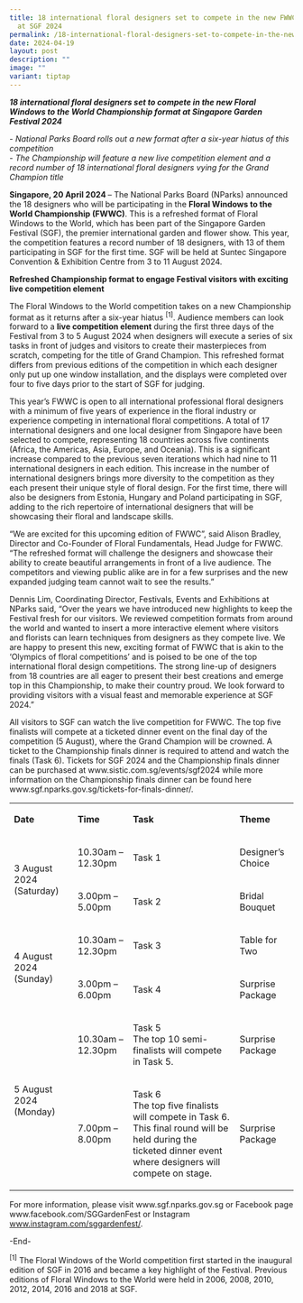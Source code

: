 ```yaml
---
title: 18 international floral designers set to compete in the new FWWC format
  at SGF 2024
permalink: /18-international-floral-designers-set-to-compete-in-the-new-fwwc-format-at-sgf-2024/
date: 2024-04-19
layout: post
description: ""
image: ""
variant: tiptap
---
```

<p><strong><em>18 international floral designers set to compete in the new Floral Windows to the World Championship format at Singapore Garden Festival 2024</em></strong>
</p>
<p>-&nbsp;<em>National Parks Board rolls out a new format after a six-year hiatus of this competition</em> 
<br>-&nbsp;<em>The Championship will feature a new live competition element and a record number of 18 international floral designers vying for the Grand Champion title</em>
</p>
<p><strong>Singapore, 20 April 2024 </strong>– The National Parks Board (NParks)
announced the 18 designers who will be participating in the <strong>Floral Windows to the World Championship (FWWC)</strong>.
This is a refreshed format of Floral Windows to the World, which has been
part of the Singapore Garden Festival (SGF), the premier international
garden and flower show. This year, the competition features a record number
of 18 designers, with 13 of them participating in SGF for the first time.
SGF will be held at Suntec Singapore Convention &amp; Exhibition Centre
from 3 to 11 August 2024.&nbsp;</p>
<p><strong>Refreshed Championship format to engage Festival visitors with exciting live competition element</strong>
</p>
<p>The Floral Windows to the World competition takes on a new Championship
format as it returns after a six-year hiatus <sup>[1]</sup>. Audience members
can look forward to a <strong>live competition element</strong> during the
first three days of the Festival from 3 to 5 August 2024 when designers
will execute a series of six tasks in front of judges and visitors to create
their masterpieces from scratch, competing for the title of Grand Champion.
This refreshed format differs from previous editions of the competition
in which each designer only put up one window installation, and the displays
were completed over four to five days prior to the start of SGF for judging.&nbsp;</p>
<p>This year’s FWWC is open to all international professional floral designers
with a minimum of five years of experience in the floral industry or experience
competing in international floral competitions. A total of 17 international
designers and one local designer from Singapore have been selected to compete,
representing 18 countries across five continents (Africa, the Americas,
Asia, Europe, and Oceania). This is a significant increase compared to
the previous seven iterations which had nine to 11 international designers
in each edition. This increase in the number of international designers
brings more diversity to the competition as they each present their unique
style of floral design. For the first time, there will also be designers
from Estonia, Hungary and Poland participating in SGF, adding to the rich
repertoire of international designers that will be showcasing their floral
and landscape skills.</p>
<p>“We are excited for this upcoming edition of FWWC”, said Alison Bradley,
Director and Co-Founder of Floral Fundamentals, Head Judge for FWWC. “The
refreshed format will challenge the designers and showcase their ability
to create beautiful arrangements in front of a live audience. The competitors
and viewing public alike are in for a few surprises and the new expanded
judging team cannot wait to see the results.”</p>
<p>Dennis Lim, Coordinating Director, Festivals, Events and Exhibitions at
NParks said, “Over the years we have introduced new highlights to keep
the Festival fresh for our visitors. We reviewed competition formats from
around the world and wanted to insert a more interactive element where
visitors and florists can learn techniques from designers as they compete
live. We are happy to present this new, exciting format of FWWC that is
akin to the ‘Olympics of floral competitions’ and is poised to be one of
the top international floral design competitions. The strong line-up of
designers from 18 countries are all eager to present their best creations
and emerge top in this Championship, to make their country proud. We look
forward to providing visitors with a visual feast and memorable experience
at SGF 2024.”&nbsp;</p>
<p>All visitors to SGF can watch the live competition for FWWC. The top five
finalists will compete at a ticketed dinner event on the final day of the
competition (5 August), where the Grand Champion will be crowned. A ticket
to the Championship finals dinner is required to attend and watch the finals
(Task 6). Tickets for SGF 2024 and the Championship finals dinner can be
purchased at <a rel="noopener noreferrer nofollow" target="_blank">www.sistic.com.sg/events/sgf2024</a> while
more information on the Championship finals dinner can be found here
<a rel="noopener noreferrer nofollow" target="_blank">www.sgf.nparks.gov.sg/tickets-for-finals-dinner/</a>.</p>
<p></p>
<table>
<tbody>
<tr>
<td rowspan="1" colspan="1">
<p><strong>Date</strong>
</p>
</td>
<td rowspan="1" colspan="1">
<p><strong>Time</strong>
</p>
</td>
<td rowspan="1" colspan="1">
<p><strong>Task</strong>
</p>
</td>
<td rowspan="1" colspan="1">
<p><strong>Theme</strong>
</p>
</td>
</tr>
<tr>
<td rowspan="2" colspan="1">
<p>3 August 2024 (Saturday)</p>
</td>
<td rowspan="1" colspan="1">
<p>10.30am – 12.30pm</p>
</td>
<td rowspan="1" colspan="1">
<p>Task 1</p>
</td>
<td rowspan="1" colspan="1">
<p>Designer’s Choice</p>
</td>
</tr>
<tr>
<td rowspan="1" colspan="1">
<p>3.00pm – 5.00pm</p>
</td>
<td rowspan="1" colspan="1">
<p>Task 2</p>
</td>
<td rowspan="1" colspan="1">
<p>Bridal Bouquet</p>
</td>
</tr>
<tr>
<td rowspan="2" colspan="1">
<p>4 August 2024 (Sunday)</p>
</td>
<td rowspan="1" colspan="1">
<p>10.30am – 12.30pm</p>
</td>
<td rowspan="1" colspan="1">
<p>Task 3</p>
</td>
<td rowspan="1" colspan="1">
<p>Table for Two</p>
</td>
</tr>
<tr>
<td rowspan="1" colspan="1">
<p>3.00pm – 6.00pm</p>
</td>
<td rowspan="1" colspan="1">
<p>Task 4</p>
</td>
<td rowspan="1" colspan="1">
<p>Surprise Package</p>
</td>
</tr>
<tr>
<td rowspan="2" colspan="1">
<p>5 August 2024 (Monday)</p>
</td>
<td rowspan="1" colspan="1">
<p>10.30am – 12.30pm</p>
</td>
<td rowspan="1" colspan="1">
<p>Task 5
<br>The top 10 semi-finalists will compete in Task 5.</p>
</td>
<td rowspan="1" colspan="1">
<p>Surprise Package</p>
</td>
</tr>
<tr>
<td rowspan="1" colspan="1">
<p>7.00pm – 8.00pm</p>
</td>
<td rowspan="1" colspan="1">
<p>Task 6
<br>The top five finalists will compete in Task 6.
<br>This final round will be held during the ticketed dinner event where designers
will compete on stage.</p>
</td>
<td rowspan="1" colspan="1">
<p>Surprise Package</p>
</td>
</tr>
</tbody>
</table>
<p>For more information, please visit <a rel="noopener noreferrer nofollow" target="_blank">www.sgf.nparks.gov.sg</a> or
Facebook page <a rel="noopener noreferrer nofollow" target="_blank">www.facebook.com/SGGardenFest</a> or
Instagram <a rel="noopener noreferrer nofollow" target="_blank"><u>www.instagram.com/sggardenfest/</u></a>.</p>
<p></p>
<p>-End-</p>
<p><sup>[1]</sup> The Floral Windows of the World competition first started
in the inaugural edition of SGF in 2016 and became a key highlight of the
Festival. Previous editions of Floral Windows to the World were held in
2006, 2008, 2010, 2012, 2014, 2016 and 2018 at SGF.</p>
<p></p>
<p></p>